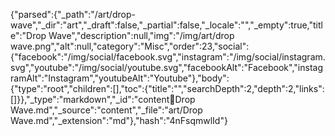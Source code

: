 {"parsed":{"_path":"/art/drop-wave","_dir":"art","_draft":false,"_partial":false,"_locale":"","_empty":true,"title":"Drop Wave","description":null,"img":"/img/art/drop wave.png","alt":null,"category":"Misc","order":23,"social":{"facebook":"/img/social/facebook.svg","instagram":"/img/social/instagram.svg","youtube":"/img/social/youtube.svg","facebookAlt":"Facebook","instagramAlt":"Instagram","youtubeAlt":"Youtube"},"body":{"type":"root","children":[],"toc":{"title":"","searchDepth":2,"depth":2,"links":[]}},"_type":"markdown","_id":"content:art:Drop Wave.md","_source":"content","_file":"art/Drop Wave.md","_extension":"md"},"hash":"4nFsqmwlId"}